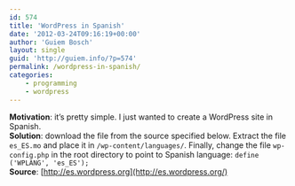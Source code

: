 ```yaml
---
id: 574
title: 'WordPress in Spanish'
date: '2012-03-24T09:16:19+00:00'
author: 'Guiem Bosch'
layout: single
guid: 'http://guiem.info/?p=574'
permalink: /wordpress-in-spanish/
categories:
    - programming
    - wordpress
---
```


**Motivation**: it’s pretty simple. I just wanted to create a WordPress site in Spanish.  
**Solution**: download the file from the source specified below. Extract the file `es_ES.mo` and place it in `/wp-content/languages/`. Finally, change the file `wp-config.php` in the root directory to point to Spanish language: `define ('WPLANG', 'es_ES');`  
**Source**: [http://es.wordpress.org](http://es.wordpress.org/)